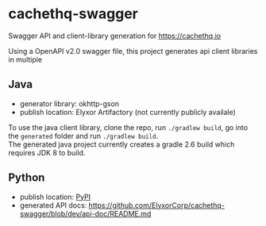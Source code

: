 # cachethq-swagger
Swagger API and client-library generation for https://cachethq.io

Using a OpenAPI v2.0 swagger file, this project generates api client libraries in multiple 

## Java
- generator library: okhttp-gson
- publish location: Elyxor Artifactory (not currently publicly availale)

To use the java client library, clone the repo, run `./gradlew build`, go into the `generated` folder and run `./gradlew build`.  
The generated java project currently creates a gradle 2.6 build which requires JDK 8 to build. 

## Python
- publish location: [PyPI](https://pypi.org/project/cachethq-client/) 
- generated API docs: https://github.com/ElyxorCorp/cachethq-swagger/blob/dev/api-doc/README.md 